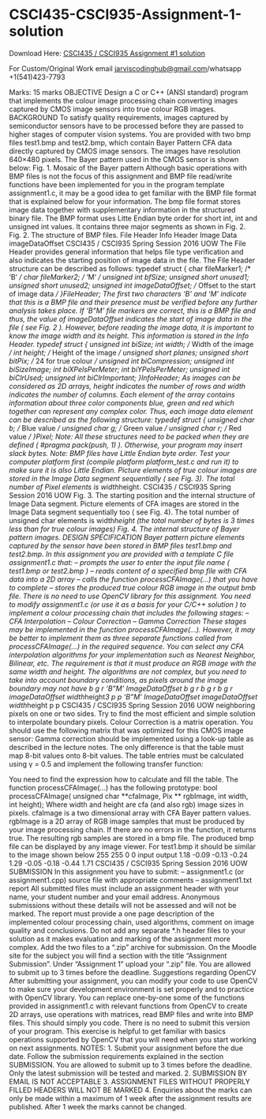 # CSCI435-CSCI935-Assignment-1-solution

Download Here: [CSCI435 / CSCI935 Assignment #1 solution](https://jarviscodinghub.com/assignment/csci435-csci935-assignment-1-solution/)

For Custom/Original Work email jarviscodinghub@gmail.com/whatsapp +1(541)423-7793

Marks: 15 marks
OBJECTIVE Design a C or C++ (ANSI standard) program that implements the colour image processing chain converting images captured by CMOS image sensors into true colour RGB images.
BACKGROUND To satisfy quality requirements, images captured by semiconductor sensors have to be processed before they are passed to higher stages of computer vision systems. You are provided with two bmp files test1.bmp and test2.bmp, which contain Bayer Pattern CFA data directly captured by CMOS image sensors. The images have resolution 640×480 pixels. The Bayer pattern used in the CMOS sensor is shown below:
Fig. 1. Mosaic of the Bayer pattern
Although basic operations with BMP files is not the focus of this assignment and BMP file read/write functions have been implemented for you in the program template assignment1.c, it may be a good idea to get familiar with the BMP file format that is explained below for your information.
The bmp file format stores image data together with supplementary information in the structured binary file. The BMP format uses Litte Endian byte order for short int, int and unsigned int values. It contains three major segments as shown in Fig. 2.
Fig. 2. The structure of BMP files.
File Header
Info Header
Image Data
imageDataOffset
CSCI435 / CSCI935 Spring Session 2016 UOW
The File Header provides general information that helps file type verification and also indicates the starting position of image data in the file. The File Header structure can be described as follows: typedef struct { char fileMarker1; /* ‘B’ */ char fileMarker2; /* ‘M’ */ unsigned int bfSize; unsigned short unused1; unsigned short unused2; unsigned int imageDataOffset; /* Offset to the start of image data */ }FileHeader;
The first two characters ‘B’ and ‘M’ indicate that this is a BMP file and their presence must be verified before any further analysis takes place. If ‘B”M’ file markers are correct, this is a BMP file and thus, the value of imageDataOffset indicates the start of image data in the file ( see Fig. 2 ). However, before reading the image data, it is important to know the image width and its height. This information is stored in the Info Header.
typedef struct { unsigned int biSize; int width; /* Width of the image */ int height; /* Height of the image */ unsigned short planes; unsigned short bitPix; /* 24 for true colour */ unsigned int biCompression; unsigned int biSizeImage; int biXPelsPerMeter; int biYPelsPerMeter; unsigned int biClrUsed; unsigned int biClrImportant; }InfoHeader;
As images can be considered as 2D arrays, height indicates the number of rows and width indicates the number of columns. Each element of the array contains information about three color components blue, green and red which together can represent any complex color. Thus, each image data element can be described as the following structure:
typedef struct { unsigned char b; /* Blue value */ unsigned char g; /* Green value */ unsigned char r; /* Red value */ }Pixel;
Note: All these structures need to be packed when they are defined ( #pragma pack(push, 1) ). Otherwise, your program may insert slack bytes. Note: BMP files have Little Endian byte order. Test your computer platform first (compile platform platform_test.c and run it) to make sure it is also Little Endian.
Picture elements of true colour images are stored in the Image Data segment sequentially ( see Fig. 3). The total number of Pixel elements is width*height.
CSCI435 / CSCI935 Spring Session 2016 UOW
Fig. 3. The starting position and the internal structure of Image Data segment.
Picture elements of CFA images are stored in the Image Data segment sequentially too ( see Fig. 4). The total number of unsigned char elements is width*height (the total number of bytes is 3 times less than for true colour images)
Fig. 4. The internal structure of Bayer pattern images.
DESIGN SPECIFICATION Bayer pattern picture elements captured by the sensor have been stored in BMP files test1.bmp and test2.bmp. In this assignment you are provided with a template C file assignment1.c that: – prompts the user to enter the input file name ( test1.bmp or test2.bmp ) – reads content of a specified bmp file with CFA data into a 2D array – calls the function processCFAImage(…) that you have to complete – stores the produced true colour RGB image in the output bmb file.
There is no need to use OpenCV library for this assignment. You need to modify assignment1.c (or use it as a basis for your C/C++ solution ) to implement a colour processing chain that includes the following stages: – CFA Interpolation – Colour Correction – Gamma Correction These stages may be implemented in the function processCFAImage(…). However, it may be better to implement them as three separate functions called from processCFAImage(…) in the required sequence.
You can select any CFA interpolation algorithms for your implementation such as Nearest Neighbor, Bilinear, etc. The requirement is that it must produce an RGB image with the same width and height. The algorithms are not complex, but you need to take into account boundary conditions, as pixels around the image boundary may not have
b g r ‘B”M’ ImageDataOffset b g r b g r b g r
imageDataOffset width*height*3
p p ‘B”M’ ImageDataOffset
imageDataOffset width*height
p p
CSCI435 / CSCI935 Spring Session 2016 UOW
neighboring pixels on one or two sides. Try to find the most efficient and simple solution to interpolate boundary pixels.
Colour Correction is a matrix operation. You should use the following matrix that was optimized for this CMOS image sensor:
Gamma correction should be implemented using a look-up table as described in the lecture notes. The only difference is that the table must map 8-bit values onto 8-bit values. The table entries must be calculated using γ = 0.5 and implement the following transfer function:

You need to find the expression how to calculate and fill the table.
The function processCFAImage(…) has the following prototype: bool processCFAImage( unsigned char **cfaImage, Pix ** rgbImage, int width, int height);
Where width and height are cfa (and also rgb) image sizes in pixels. cfaImage is a two dimensional array with CFA Bayer pattern values. rgbImage is a 2D array of RGB image samples that must be produced by your image processing chain. If there are no errors in the function, it returns true. The resulting rgb samples are stored in a bmp file. The produced bmp file can be displayed by any image viewer. For test1.bmp it should be similar to the image shown below
255
255
0
0
input
output
1.18 -0.09 -0.13 -0.24 1.29 -0.05 -0.18 -0.44 1.71
CSCI435 / CSCI935 Spring Session 2016 UOW
SUBMISSION In this assignment you have to submit: – assignment1.c (or assignment1.cpp) source file with appropriate comments – assignment1.txt report All submitted files must include an assignment header with your name, your student number and your email address. Anonymous submissions without these details will not be assessed and will not be marked.
The report must provide a one page description of the implemented colour processing chain, used algorithms, comment on image quality and conclusions. Do not add any separate *.h header files to your solution as it makes evaluation and marking of the assignment more complex. Add the two files to a “.zip” archive for submission.
On the Moodle site for the subject you will find a section with the title “Assignment Submission”. Under “Assignment 1” upload your “.zip” file. You are allowed to submit up to 3 times before the deadline.
Suggestions regarding OpenCV After submitting your assignment, you can modify your code to use OpenCV to make sure your development environment is set properly and to practice with OpenCV library. You can replace one-by-one some of the functions provided in assignment1.c with relevant functions from OpenCV to create 2D arrays, use operations with matrices, read BMP files and write into BMP files. This should simply you code.
There is no need to submit this version of your program. This exercise is helpful to get familiar with basics operations supported by OpenCV that you will need when you start working on next assignments.
NOTES: 1. Submit your assignment before the due date. Follow the submission requirements explained in the section SUBMISSION. You are allowed to submit up to 3 times before the deadline. Only the latest submission will be tested and marked. 2. SUBMISSION BY EMAIL IS NOT ACCEPTABLE 3. ASSIGNMENT FILES WITHOUT PROPERLY FILLED HEADERS WILL NOT BE MARKED 4. Enquiries about the marks can only be made within a maximum of 1 week after the assignment results are published. After 1 week the marks cannot be changed.
